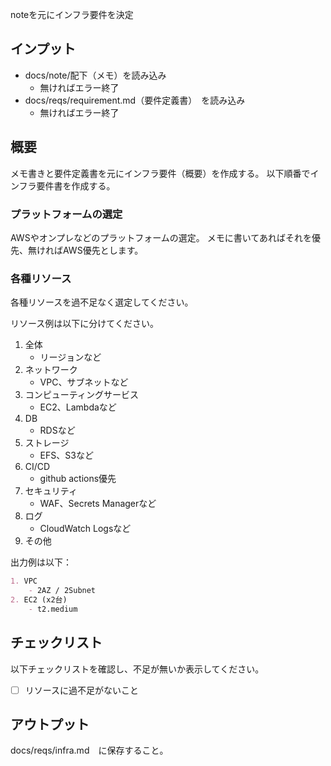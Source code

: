 noteを元にインフラ要件を決定

## インプット
- docs/note/配下（メモ）を読み込み
    - 無ければエラー終了
- docs/reqs/requirement.md（要件定義書）　を読み込み
    - 無ければエラー終了

## 概要
メモ書きと要件定義書を元にインフラ要件（概要）を作成する。
以下順番でインフラ要件書を作成する。

### プラットフォームの選定
AWSやオンプレなどのプラットフォームの選定。
メモに書いてあればそれを優先、無ければAWS優先とします。

### 各種リソース
各種リソースを過不足なく選定してください。

リソース例は以下に分けてください。

1. 全体
    - リージョンなど
2. ネットワーク
    - VPC、サブネットなど
3. コンピューティングサービス
    - EC2、Lambdaなど
4. DB
    - RDSなど
5. ストレージ
    - EFS、S3など
6. CI/CD
    - github actions優先
7. セキュリティ
    - WAF、Secrets Managerなど
8. ログ
    - CloudWatch Logsなど
9. その他

出力例は以下：
```markdown
1. VPC
    - 2AZ / 2Subnet
2. EC2 (x2台)
    - t2.medium
```

## チェックリスト
以下チェックリストを確認し、不足が無いか表示してください。
- [ ] リソースに過不足がないこと

## アウトプット
docs/reqs/infra.md　に保存すること。

